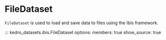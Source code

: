 # FileDataset

`FileDataset` is used to load and save data to files using the Ibis framework.

::: kedro_datasets.ibis.FileDataset
    options:
        members: true
        show_source: true
